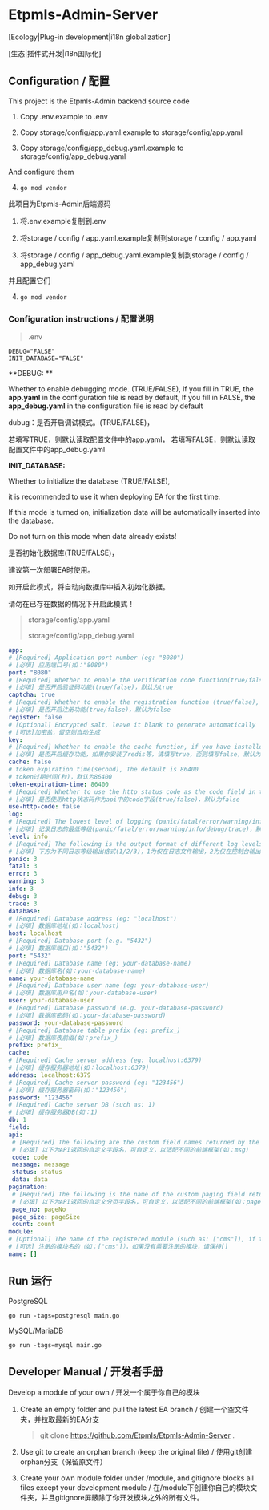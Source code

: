 # Etpmls-Admin-Server

[Ecology|Plug-in development|i18n globalization]

[生态|插件式开发|i18n国际化]





## Configuration / 配置

This project is the Etpmls-Admin backend source code

1. Copy .env.example to .env

2. Copy storage/config/app.yaml.example to storage/config/app.yaml

3. Copy storage/config/app_debug.yaml.example to storage/config/app_debug.yaml


And configure them

4. ```
   go mod vendor
   ```



此项目为Etpmls-Admin后端源码

1. 将.env.example复制到.env

2. 将storage / config / app.yaml.example复制到storage / config / app.yaml

3. 将storage / config / app_debug.yaml.example复制到storage / config / app_debug.yaml


并且配置它们

4. ```
   go mod vendor
   ```



### Configuration instructions / 配置说明

> .env

```
DEBUG="FALSE"
INIT_DATABASE="FALSE"
```

**DEBUG: **

Whether to enable debugging mode. (TRUE/FALSE),
If you fill in TRUE, the **app.yaml** in the configuration file is read by default,
If you fill in FALSE, the **app_debug.yaml** in the configuration file is read by default



dubug：是否开启调试模式。(TRUE/FALSE)，

若填写TRUE，则默认读取配置文件中的app.yaml，
若填写FALSE，则默认读取配置文件中的app_debug.yaml



**INIT_DATABASE:**

Whether to initialize the database (TRUE/FALSE), 

it is recommended to use it when deploying EA for the first time.

 If this mode is turned on, initialization data will be automatically inserted into the database. 

Do not turn on this mode when data already exists!



是否初始化数据库(TRUE/FALSE)，

建议第一次部署EA时使用。

如开启此模式，将自动向数据库中插入初始化数据。

请勿在已存在数据的情况下开启此模式！





> storage/config/app.yaml
>
> storage/config/app_debug.yaml

```yaml
app:
# [Required] Application port number (eg: "8080")
# [必填] 应用端口号(如："8080")
port: "8080"
# [Required] Whether to enable the verification code function(true/false), The default is true
# [必填] 是否开启验证码功能(true/false)，默认为true
captcha: true
# [Required] Whether to enable the registration function (true/false), The default is false
# [必填] 是否开启注册功能(true/false)，默认为false
register: false
# [Optional] Encrypted salt, leave it blank to generate automatically
# [可选]加密盐，留空则自动生成
key:
# [Required] Whether to enable the cache function, if you have installed redis, please fill in true, otherwise fill in false, The default is false
# [必填] 是否开启缓存功能，如果你安装了redis等，请填写true，否则填写false，默认为false
cache: false
# token expiration time(second), The default is 86400
# token过期时间(秒)，默认为86400
token-expiration-time: 86400
# [Required] Whether to use the http status code as the code field in the api (true/false), the default is false
# [必填] 是否使用http状态码作为api中的code字段(true/false)，默认为false
use-http-code: false
log:
# [Required] The lowest level of logging (panic/fatal/error/warning/info/debug/trace), the default is info
# [必填] 记录日志的最低等级(panic/fatal/error/warning/info/debug/trace)，默认为info
level: info
# [Required] The following is the output format of different log levels (1/2/3), 1 is only output in the log file, 2 is only output in the console, 3 is both output in the console and output in the log file, default Is 3
# [必填] 下方为不同日志等级输出格式(1/2/3)，1为仅在日志文件输出，2为仅在控制台输出，3为既在控制台输出也在日志文件输出，默认为3
panic: 3
fatal: 3
error: 3
warning: 3
info: 3
debug: 3
trace: 3
database:
# [Required] Database address (eg: "localhost")
# [必填] 数据库地址(如：localhost)
host: localhost
# [Required] Database port (e.g. "5432")
# [必填] 数据库端口(如："5432")
port: "5432"
# [Required] Database name (eg: your-database-name)
# [必填] 数据库名(如：your-database-name)
name: your-database-name
# [Required] Database user name (eg: your-database-user)
# [必填] 数据库用户名(如：your-database-user)
user: your-database-user
# [Required] Database password (e.g. your-database-password)
# [必填] 数据库密码(如：your-database-password)
password: your-database-password
# [Required] Database table prefix (eg: prefix_)
# [必填] 数据库表前缀(如：prefix_)
prefix: prefix_
cache:
# [Required] Cache server address (eg: localhost:6379)
# [必填] 缓存服务器地址(如：localhost:6379)
address: localhost:6379
# [Required] Cache server password (eg: "123456")
# [必填] 缓存服务器密码(如："123456")
password: "123456"
# [Required] Cache server DB (such as: 1)
# [必填] 缓存服务器DB(如：1)
db: 1
field:
api:
 # [Required] The following are the custom field names returned by the API, which can be customized to adapt to different front-end frameworks (eg: msg)
 # [必填] 以下为API返回的自定义字段名，可自定义，以适配不同的前端框架(如：msg)
 code: code
 message: message
 status: status
 data: data
pagination:
 # [Required] The following is the name of the custom paging field returned by the API, which can be customized to adapt to different front-end frameworks (eg: pageNo)
 # [必填] 以下为API返回的自定义分页字段名，可自定义，以适配不同的前端框架(如：pageNo)
 page_no: pageNo
 page_size: pageSize
 count: count
module:
# [Optional] The name of the registered module (such as: ["cms"]), if there is no module that needs to be registered, please keep []
# [可选] 注册的模块名的（如：["cms"]），如果没有需要注册的模块，请保持[]
name: []
```



## Run 运行

PostgreSQL
```shell script
go run -tags=postgresql main.go
```

MySQL/MariaDB
```shell script
go run -tags=mysql main.go
```



## Developer Manual / 开发者手册

Develop a module of your own / 开发一个属于你自己的模块

1. Create an empty folder and pull the latest EA branch / 创建一个空文件夹，并拉取最新的EA分支

   > git clone https://github.com/Etpmls/Etpmls-Admin-Server .

2. Use git to create an orphan branch (keep the original file) / 使用git创建orphan分支（保留原文件）

3. Create your own module folder under /module, and gitignore blocks all files except your development module /  在/module下创建你自己的模块文件夹，并且gitignore屏蔽除了你开发模块之外的所有文件。